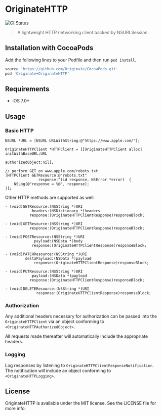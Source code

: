# OriginateHTTP

[![CI Status](http://img.shields.io/travis/originate/OriginateHTTP.svg?style=flat)](https://travis-ci.org/originate/OriginateHTTP)

> A lightweight HTTP networking client backed by NSURLSession.


## Installation with CocoaPods

Add the following lines to your Podfile and then run `pod install`.

```ruby
source 'https://github.com/Originate/CocoaPods.git'
pod 'Originate+OriginateHTTP'
```


## Requirements

* iOS 7.0+


## Usage

### Basic HTTP

```objc
NSURL *URL = [NSURL URLWithString:@"https://www.apple.com/"];

OriginateHTTPClient *HTTPClient = [[OriginateHTTPClient alloc] initWithBaseURL:URL
                                                              authorizedObject:nil];

// perform GET on www.apple.com/robots.txt
[HTTPClient GETResource:@"robots.txt" 
               response:^(id response, NSError *error)  {
    NSLog(@"response = %@", response);
}];
```

Other HTTP methods are supported as well:

```objc
- (void)GETResource:(NSString *)URI
            headers:(NSDictionary *)headers
           response:(OriginateHTTPClientResponse)responseBlock;

- (void)GETResource:(NSString *)URI
           response:(OriginateHTTPClientResponse)responseBlock;

- (void)POSTResource:(NSString *)URI
             payload:(NSData *)body
            response:(OriginateHTTPClientResponse)responseBlock;

- (void)PATCHResource:(NSString *)URI
         deltaPayload:(NSData *)payload
             response:(OriginateHTTPClientResponse)responseBlock;

- (void)PUTResource:(NSString *)URI
            payload:(NSData *)payload
           response:(OriginateHTTPClientResponse)responseBlock;

- (void)DELETEResource:(NSString *)URI
              response:(OriginateHTTPClientResponse)responseBlock;
```


### Authorization

Any additional headers necessary for authorization can be passed into the `OriginateHTTPClient` via an object conforming to `<OriginateHTTPAuthorizedObject>`.

All requests made thereafter will automatically include the appropriate headers.


### Logging

Log responses by listening to `OriginateHTTPClientResponseNotification`. The notification will include an object conforming to `<OriginateHTTPLogging>`.


## License

OriginateHTTP is available under the MIT license. See the LICENSE file for more info.
